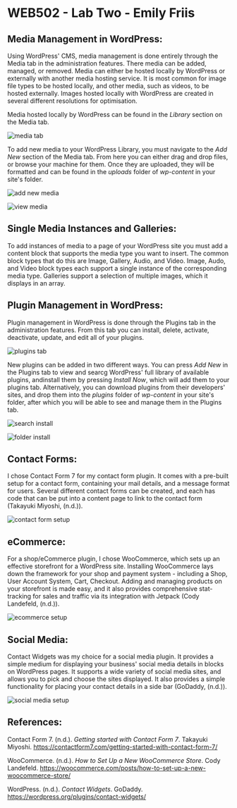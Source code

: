 # WEB502 - Lab Two - Emily Friis

## Media Management in WordPress:

Using WordPress' CMS, media management is done entirely through the Media tab in the administration features. There media can be added, managed, or removed. Media can either be hosted locally by WordPress or externally with another media hosting service. It is most common for image file types to be hosted locally, and other media, such as videos, to be hosted externally. Images hosted locally with WordPress are created in several different resolutions for optimisation.

Media hosted locally by WordPress can be found in the *Library* section on the Media tab.

![media tab](https://i.imgur.com/3Y82SUT.png)

To add new media to your WordPress Library, you must navigate to the *Add New* section of the Media tab. From here you can either drag and drop files, or browse your machine for them. Once they are uploaded, they will be formatted and can be found in the *uploads* folder of *wp-content* in your site's folder.

![add new media](https://i.imgur.com/MFY6yva.png)

![view media](https://i.imgur.com/SKisLZU.png)

## Single Media Instances and Galleries:

To add instances of media to a page of your WordPress site you must add a content block that supports the media type you want to insert. The common block types that do this are Image, Gallery, Audio, and Video. Image, Audo, and Video block types each support a single instance of the corresponding media type. Galleries support a selection of multiple images, which it displays in an array.

## Plugin Management in WordPress:

Plugin management in WordPress is done through the Plugins tab in the administration features. From this tab you can install, delete, activate, deactivate, update, and edit all of your plugins.

![plugins tab](https://i.imgur.com/UIfY4BV.png)

New plugins can be added in two different ways. You can press *Add New* in the Plugins tab to view and searcg WordPress' full library of available plugins, andinstall them by pressing *Install Now*, which will add them to your plugins tab. Alternatively, you can download plugins from their developers' sites, and drop them into the *plugins* folder of *wp-content* in your site's folder, after which you will be able to see and manage them in the Plugins tab.

![search install](https://i.imgur.com/cBJOpSV.png)

![folder install](https://i.imgur.com/sd2Xvqm.png)

## Contact Forms:

I chose Contact Form 7 for my contact form plugin. It comes with a pre-built setup for a contact form, containing your mail details, and a message format for users. Several different contact forms can be created, and each has code that can be put into a content page to link to the contact form (Takayuki Miyoshi, (n.d.)).

![contact form setup](https://i.imgur.com/EnRo9Hx.png)

## eCommerce:

For a shop/eCommerce plugin, I chose WooCommerce, which sets up an effective storefront for a WordPress site. Installing WooCommerce lays down the framework for your shop and payment system - including a Shop, User Account System, Cart, Checkout. Adding and managing products on your storefront is made easy, and it also provides comprehensive stat-tracking for sales and traffic via its integration with Jetpack (Cody Landefeld, (n.d.)).    

![ecommerce setup](https://i.imgur.com/oeTDLzt.png)

## Social Media:

Contact Widgets was my choice for a social media plugin. It provides a simple medium for displaying your business' social media details in blocks on WordPress pages. It supports a wide variety of social media sites, and allows you to pick and choose the sites displayed. It also provides a simple functionality for placing your contact details in a side bar (GoDaddy, (n.d.)).

![social media setup](https://i.imgur.com/Km9sAFb.png)

## References:

Contact Form 7. (n.d.). *Getting started with Contact Form 7*. Takayuki Miyoshi. https://contactform7.com/getting-started-with-contact-form-7/

WooCommerce. (n.d.). *How to Set Up a New WooCommerce Store*. Cody Landefeld. https://woocommerce.com/posts/how-to-set-up-a-new-woocommerce-store/

WordPress. (n.d.). *Contact Widgets*. GoDaddy. https://wordpress.org/plugins/contact-widgets/   
